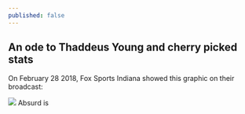 ```yaml
---
published: false
---
```

## An ode to Thaddeus Young and cherry picked stats

On February 28 2018, Fox Sports Indiana showed this graphic on their broadcast:

![](https://pbs.twimg.com/media/DXKfoLeVoAAp3mD?format=jpg&name=large)
Absurd is 
<!--stackedit_data:
eyJoaXN0b3J5IjpbOTIzNDQ3MDU5LDEzNTgyMjQ5NDksMTExMD
gzMDQ5OV19
-->
